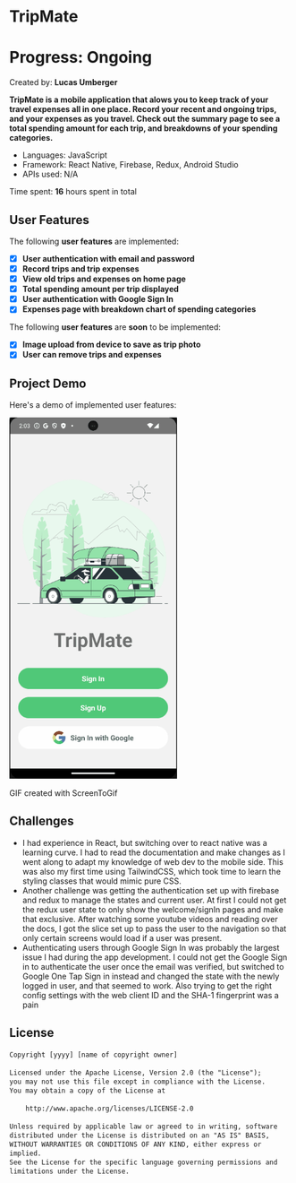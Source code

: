 # TripMate

# Progress: Ongoing

Created by: **Lucas Umberger**

**TripMate is a mobile application that alows you to keep track of your travel expenses all in one place. Record your recent and ongoing trips, and your expenses as you travel. Check out the summary page to see a total spending amount for each trip, and breakdowns of your spending categories.**

 - Languages: JavaScript
 - Framework: React Native, Firebase, Redux, Android Studio
 - APIs used: N/A

Time spent: **16** hours spent in total

## User Features

The following **user features** are implemented:

- [x] **User authentication with email and password**
- [x] **Record trips and trip expenses**
- [x] **View old trips and expenses on home page**
- [x] **Total spending amount per trip displayed**
- [x] **User authentication with Google Sign In**
- [x] **Expenses page with breakdown chart of spending categories**
      
The following **user features** are **soon** to be implemented:

- [x] **Image upload from device to save as trip photo**
- [x] **User can remove trips and expenses**

## Project Demo

Here's a demo of implemented user features:

<img src="./TripMate_walkthrough.gif" alt="Demo GIF" width="300"/>

GIF created with ScreenToGif

## Challenges

  - I had experience in React, but switching over to react native was a learning curve. I had to read the documentation and make changes as I went along to adapt my knowledge of web dev to the mobile side. This was also my first time using TailwindCSS, which took time to learn the styling classes that would mimic pure CSS.
  - Another challenge was getting the authentication set up with firebase and redux to manage the states and current user. At first I could not get the redux user state to only show the welcome/signIn pages and make that exclusive. After watching some youtube videos and reading over the docs, I got the slice set up to pass the user to the navigation so that only certain screens would load if a user was present.
  - Authenticating users through Google Sign In was probably the largest issue I had during the app development. I could not get the Google Sign in to authenticate the user once the email was verified, but switched to Google One Tap Sign in instead and changed the state with the newly logged in user, and that seemed to work. Also trying to get the right config settings with the web client ID and the SHA-1 fingerprint was a pain

## License

    Copyright [yyyy] [name of copyright owner]

    Licensed under the Apache License, Version 2.0 (the "License");
    you may not use this file except in compliance with the License.
    You may obtain a copy of the License at

        http://www.apache.org/licenses/LICENSE-2.0

    Unless required by applicable law or agreed to in writing, software
    distributed under the License is distributed on an "AS IS" BASIS,
    WITHOUT WARRANTIES OR CONDITIONS OF ANY KIND, either express or implied.
    See the License for the specific language governing permissions and
    limitations under the License.
